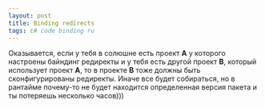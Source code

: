 ```yaml
---
layout: post
title: Binding redirects
tags: c# code binding ru
---
```

Оказывается, если у тебя в солюшне есть проект **A** у которого настроены байндинг редиректы и у тебя есть другой проект **B**, который использует проект **A**, то в проекте **B** тоже должны быть сконфигурированы редиректы. Иначе все будет собираться, но в рантайме почему-то не будет находится определенная версия пакета и ты потеряешь несколько часов)))
